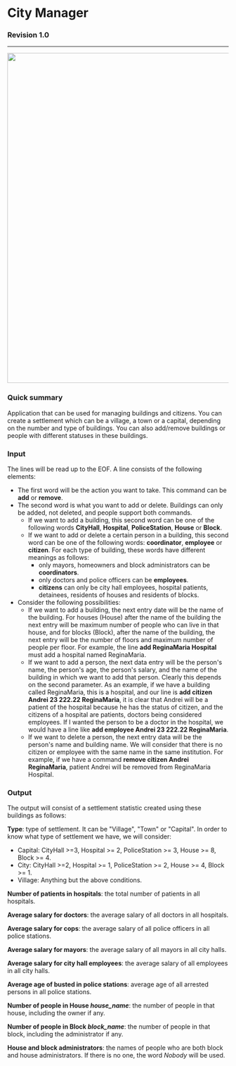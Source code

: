 # City Manager
### Revision 1.0

---

<img src="https://webstockreview.net/images/cityscape-clipart-city-boston-15.png" width='750'>


### Quick summary

Application that can be used for managing buildings and citizens. You can create a settlement which can be a village, a town or a capital, depending on the number and type of buildings. You can also add/remove buildings or people with different statuses in these buildings.

### Input

The lines will be read up to the EOF. A line consists of the following elements:
+ The first word will be the action you want to take. This command can be **add** or **remove**.
+ The second word is what you want to add or delete. Buildings can only be added, not deleted, and people support both commands.
    - If we want to add a building, this second word can be one of the following words **CityHall**, **Hospital**, **PoliceStation**, **House** or **Block**.
    - If we want to add or delete a certain person in a building, this second word can be one of the following words: **coordinator**, **employee** or **citizen**. For each type of building, these words have different meanings as follows:
      + only mayors, homeowners and block administrators can be **coordinators**.
      + only doctors and police officers can be **employees**.
      + **citizens** can only be city hall employees, hospital patients, detainees, residents of houses and residents of blocks.
+ Consider the following possibilities:
  - If we want to add a building, the next entry date will be the name of the building. For houses (House) after the name of the building the next entry will be maximum number of people who can live in that house, and for blocks (Block), after the name of the building, the next entry will be the number of floors and maximum number of people per floor. For example, the line **add ReginaMaria Hospital** must add a hospital named ReginaMaria.
  - If we want to add a person, the next data entry will be the person's name, the person's age, the person's salary, and the name of the building in which we want to add that person. Clearly this depends on the second parameter. As an example, if we have a building called ReginaMaria, this is a hospital, and our line is **add citizen Andrei 23 222.22 ReginaMaria**, it is clear that Andrei will be a patient of the hospital because he has the status of citizen, and the citizens of a hospital are patients, doctors being considered employees. If I wanted the person to be a doctor in the hospital, we would have a line like **add employee Andrei 23 222.22 ReginaMaria**.
  - If we want to delete a person, the next entry data will be the person's name and building name. We will consider that there is no citizen or employee with the same name in the same institution. For example, if we have a command **remove citizen Andrei ReginaMaria**, patient Andrei will be removed from ReginaMaria Hospital.

### Output

The output will consist of a settlement statistic created using these buildings as follows:

**Type**: type of settlement. It can be "Village", "Town" or "Capital". In order to know what type of settlement we have, we will consider:
  + Capital: CityHall >=3, Hospital >= 2, PoliceStation >= 3, House >= 8, Block >= 4.
  + City: CityHall >=2, Hospital >= 1, PoliceStation >= 2, House >= 4, Block >= 1.
  + Village: Anything but the above conditions.

**Number of patients in hospitals**: the total number of patients in all hospitals.

**Average salary for doctors**: the average salary of all doctors in all hospitals.

**Average salary for cops**: the average salary of all police officers in all police stations.

**Average salary for mayors**: the average salary of all mayors in all city halls.

**Average salary for city hall employees**: the average salary of all employees in all city halls.

**Average age of busted in police stations**: average age of all arrested persons in all police stations.

**Number of people in House *house_name***: the number of people in that house, including the owner if any.

**Number of people in Block *block_name***: the number of people in that block, including the administrator if any.

**House and block administrators**: the names of people who are both block and house administrators. If there is no one, the word *Nobody* will be used.
